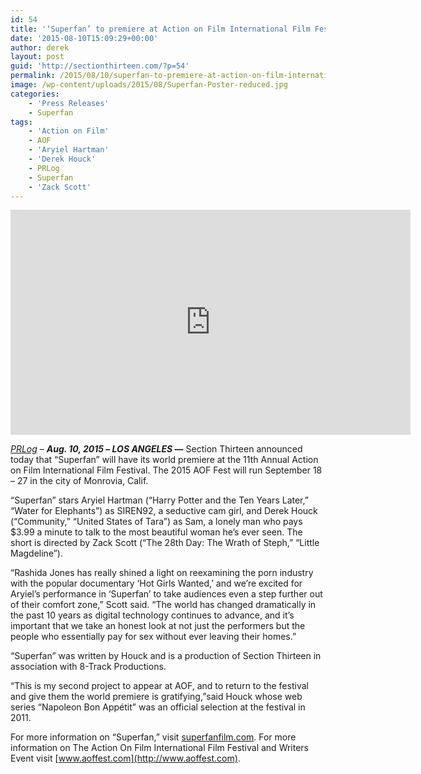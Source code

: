 ```yaml
---
id: 54
title: '‘Superfan’ to premiere at Action on Film International Film Festival'
date: '2015-08-10T15:09:29+00:00'
author: derek
layout: post
guid: 'http://sectionthirteen.com/?p=54'
permalink: /2015/08/10/superfan-to-premiere-at-action-on-film-international-film-festival/
image: /wp-content/uploads/2015/08/Superfan-Poster-reduced.jpg
categories:
    - 'Press Releases'
    - Superfan
tags:
    - 'Action on Film'
    - AOF
    - 'Aryiel Hartman'
    - 'Derek Houck'
    - PRLog
    - Superfan
    - 'Zack Scott'
---
```


<iframe allowfullscreen="" frameborder="0" height="360" loading="lazy" src="https://www.youtube.com/embed/fwXt1Q8fGh4?feature=oembed" width="640"></iframe>

*[PRLog](http://www.prlog.org/12480983-superfan-to-premiere-at-action-on-film-international-film-festival.html)* – ***Aug. 10, 2015* – *LOS ANGELES* —** Section Thirteen announced today that “Superfan”<wbr></wbr> will have its world premiere at the 11th Annual Action on Film International Film Festival. The 2015 AOF Fest will run September 18 – 27 in the city of Monrovia, Calif.

“Superfan”<wbr></wbr> stars Aryiel Hartman (“Harry Potter and the Ten Years Later,” “Water for Elephants”) as SIREN92, a seductive cam girl, and Derek Houck (“Community,”<wbr></wbr> “United States of Tara”) as Sam, a lonely man who pays $3.99 a minute to talk to the most beautiful woman he’s ever seen. The short is directed by Zack Scott (“The 28th Day: The Wrath of Steph,” “Little Magdeline”).

“Rashida Jones has really shined a light on reexamining the porn industry with the popular documentary ‘Hot Girls Wanted,’ and we’re excited for Aryiel’s performance in ‘Superfan’<wbr></wbr> to take audiences even a step further out of their comfort zone,” Scott said. “The world has changed dramatically in the past 10 years as digital technology continues to advance, and it’s important that we take an honest look at not just the performers but the people who essentially pay for sex without ever leaving their homes.”

“Superfan”<wbr></wbr> was written by Houck and is a production of Section Thirteen in association with 8-Track Productions.

“This is my second project to appear at AOF, and to return to the festival and give them the world premiere is gratifying,”<wbr></wbr> said Houck whose web series “Napoleon Bon Appétit” was an official selection at the festival in 2011.

For more information on “Superfan,”<wbr></wbr> visit [superfanfilm.com](http://superfanfilm.com). For more information on The Action On Film International Film Festival and Writers Event visit [www.aoffest.com](http://www.aoffest.com).